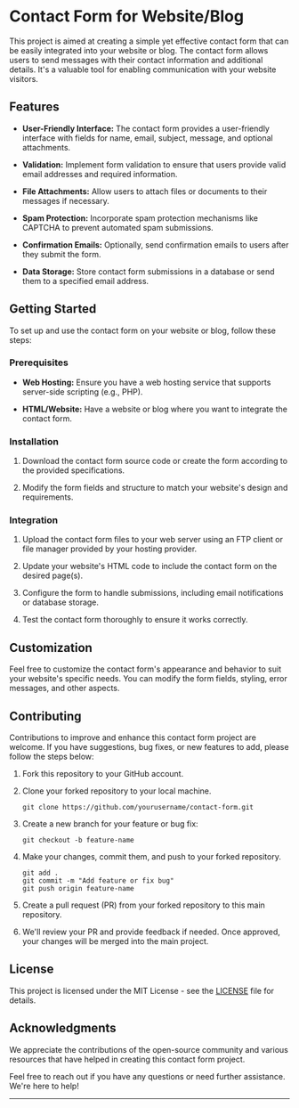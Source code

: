 # Contact Form for Website/Blog

This project is aimed at creating a simple yet effective contact form that can be easily integrated into your website or blog. The contact form allows users to send messages with their contact information and additional details. It's a valuable tool for enabling communication with your website visitors.

## Features

- **User-Friendly Interface:** The contact form provides a user-friendly interface with fields for name, email, subject, message, and optional attachments.

- **Validation:** Implement form validation to ensure that users provide valid email addresses and required information.

- **File Attachments:** Allow users to attach files or documents to their messages if necessary.

- **Spam Protection:** Incorporate spam protection mechanisms like CAPTCHA to prevent automated spam submissions.

- **Confirmation Emails:** Optionally, send confirmation emails to users after they submit the form.

- **Data Storage:** Store contact form submissions in a database or send them to a specified email address.

## Getting Started

To set up and use the contact form on your website or blog, follow these steps:

### Prerequisites

- **Web Hosting:** Ensure you have a web hosting service that supports server-side scripting (e.g., PHP).

- **HTML/Website:** Have a website or blog where you want to integrate the contact form.

### Installation

1. Download the contact form source code or create the form according to the provided specifications.

2. Modify the form fields and structure to match your website's design and requirements.

### Integration

1. Upload the contact form files to your web server using an FTP client or file manager provided by your hosting provider.

2. Update your website's HTML code to include the contact form on the desired page(s).

3. Configure the form to handle submissions, including email notifications or database storage.

4. Test the contact form thoroughly to ensure it works correctly.

## Customization

Feel free to customize the contact form's appearance and behavior to suit your website's specific needs. You can modify the form fields, styling, error messages, and other aspects.

## Contributing

Contributions to improve and enhance this contact form project are welcome. If you have suggestions, bug fixes, or new features to add, please follow the steps below:

1. Fork this repository to your GitHub account.

2. Clone your forked repository to your local machine.

   ```
   git clone https://github.com/yourusername/contact-form.git
   ```

3. Create a new branch for your feature or bug fix:

   ```
   git checkout -b feature-name
   ```

4. Make your changes, commit them, and push to your forked repository.

   ```
   git add .
   git commit -m "Add feature or fix bug"
   git push origin feature-name
   ```

5. Create a pull request (PR) from your forked repository to this main repository.

6. We'll review your PR and provide feedback if needed. Once approved, your changes will be merged into the main project.

## License

This project is licensed under the MIT License - see the [LICENSE](LICENSE) file for details.

## Acknowledgments

We appreciate the contributions of the open-source community and various resources that have helped in creating this contact form project.

Feel free to reach out if you have any questions or need further assistance. We're here to help!

---
```
